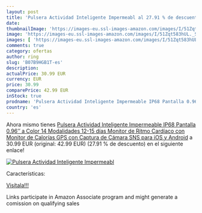 ```yaml
---
layout: post
title: 'Pulsera Actividad Inteligente Impermeabl al 27.91 % de descuento'
date: 
thumbnailImage: 'https://images-eu.ssl-images-amazon.com/images/I/51Zqt583hUL._SL200_.jpg'
image: 'https://images-eu.ssl-images-amazon.com/images/I/51Zqt583hUL._SL200_.jpg'
images: [ 'https://images-eu.ssl-images-amazon.com/images/I/51Zqt583hUL._SL200_.jpg' ]
comments: true
category: ofertas
author: ring
slug: 'B07B9HGB1T-es'
description:
actualPrice: 30.99 EUR
currency: EUR
price: 30.99
comparePrice: 42.99 EUR
inStock: true
prodname: 'Pulsera Actividad Inteligente Impermeable IP68 Pantalla 0.96’’ a Color 14 Modalidades 12-15 días Monitor de Ritmo Cardíaco con Monitor de Calorías GPS con Captura de Cámara SNS para iOS y Android'
country: 'es'
---
```


Ahora mismo tienes [Pulsera Actividad Inteligente Impermeable IP68 Pantalla 0.96’’ a Color 14 Modalidades 12-15 días Monitor de Ritmo Cardíaco con Monitor de Calorías GPS con Captura de Cámara SNS para iOS y Android](https://www.amazon.es/dp/B07B9HGB1T/?tag=tolees-21) a 30.99 EUR (original: 42.99 EUR) (27.91 %  de descuento) en el siguiente enlace!

[![Pulsera Actividad Inteligente Impermeabl](https://images-eu.ssl-images-amazon.com/images/I/51Zqt583hUL._SL200_.jpg)](https://www.amazon.es/dp/B07B9HGB1T/?tag=tolees-21)

Características:


[Visítala!!!](https://www.amazon.es/dp/B07B9HGB1T/?tag=tolees-21)

Links participate in Amazon Associate program and might generate a comission on qualifying sales
